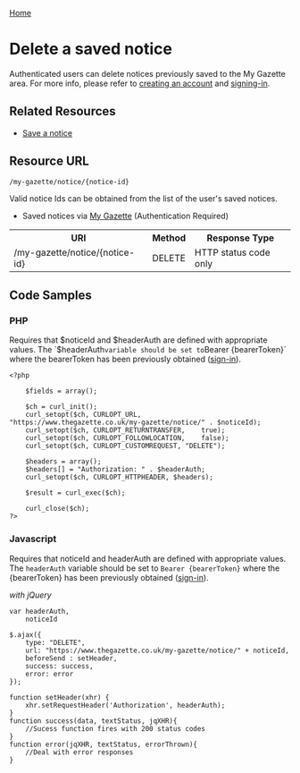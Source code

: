 [Home](../home.md)

# Delete a saved notice #

Authenticated users can delete notices previously saved to the My Gazette area. For more info, please refer to [creating an account](../authentication/registration.md) and [signing-in](../authentication/sign-in.md).

## Related Resources ##

- [Save a notice](save-notice.md)

## Resource URL ##

`/my-gazette/notice/{notice-id}`

Valid notice Ids can be obtained from the list of the user's saved notices.

- Saved notices via [My Gazette](../mygazette/mygazette.md) (Authentication Required)

<table>
<tr>
<th>URI</th>
<th>Method</th>
<th>Response Type</th>
</tr>
<tr>
<td>/my-gazette/notice/{notice-id}</td>
<td>DELETE</td>
<td>HTTP status code only</td>
</tr>
</table>

## Code Samples ##

### PHP ###
Requires that $noticeId and $headerAuth are defined with appropriate values. The `$headerAuth` variable should be set to `Bearer {bearerToken}` where the bearerToken has been previously obtained ([sign-in](../authentication/sign-in.md)).

	<?php

		$fields = array();
		
		$ch = curl_init();
		curl_setopt($ch, CURLOPT_URL,				"https://www.thegazette.co.uk/my-gazette/notice/" . $noticeId);
		curl_setopt($ch, CURLOPT_RETURNTRANSFER,	true);
		curl_setopt($ch, CURLOPT_FOLLOWLOCATION,	false);
		curl_setopt($ch, CURLOPT_CUSTOMREQUEST, "DELETE");

		$headers = array();
		$headers[] = "Authorization: " . $headerAuth;
		curl_setopt($ch, CURLOPT_HTTPHEADER, $headers);

		$result = curl_exec($ch);

		curl_close($ch);
	?>

### Javascript ###
Requires that noticeId and headerAuth are defined with appropriate values. The `headerAuth` variable should be set to `Bearer {bearerToken}` where the {bearerToken} has been previously obtained ([sign-in](../authentication/sign-in.md)).

*with jQuery*

	var headerAuth,
		noticeId
	
	$.ajax({
		type: "DELETE",
		url: "https://www.thegazette.co.uk/my-gazette/notice/" + noticeId,
		beforeSend : setHeader,
		success: success,
		error: error
	});

	function setHeader(xhr) {
	    xhr.setRequestHeader('Authorization', headerAuth);
	}
	function success(data, textStatus, jqXHR){
		//Sucess function fires with 200 status codes
	}
	function error(jqXHR, textStatus, errorThrown){
		//Deal with error responses
	}